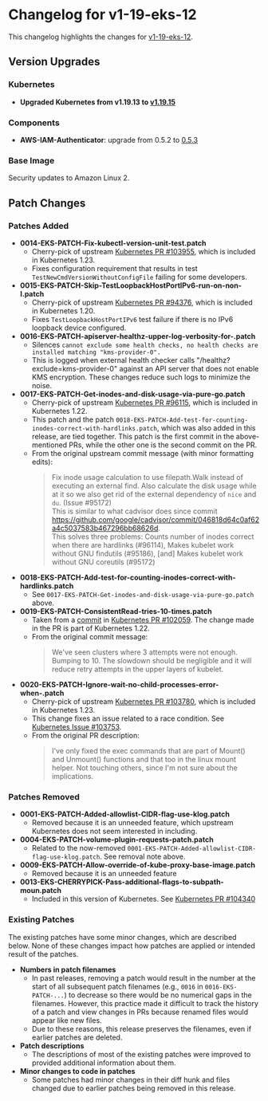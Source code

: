 # Changelog for v1-19-eks-12

This changelog highlights the changes for [v1-19-eks-12](https://github.com/aws/eks-distro/tree/v1-19-eks-12).

## Version Upgrades

### Kubernetes

* **Upgraded Kubernetes from v1.19.13 to [v1.19.15](https://github.com/kubernetes/kubernetes/releases/tag/v1.19.15)**

### Components

* **AWS-IAM-Authenticator**: upgrade from 0.5.2 to
  [0.5.3](https://github.com/kubernetes-sigs/aws-iam-authenticator/releases/tag/v0.5.3)

### Base Image

Security updates to Amazon Linux 2.

## Patch Changes

### Patches Added

* **0014-EKS-PATCH-Fix-kubectl-version-unit-test.patch**
  * Cherry-pick of upstream [Kubernetes PR #103955](https://github.com/kubernetes/kubernetes/pull/103955), which is
    included in Kubernetes 1.23.
  * Fixes configuration requirement that results in test `TestNewCmdVersionWithoutConfigFile` failing for some
    developers.
* **0015-EKS-PATCH-Skip-TestLoopbackHostPortIPv6-run-on-non-I.patch**
  * Cherry-pick of upstream [Kubernetes PR #94376](https://github.com/kubernetes/kubernetes/pull/94376), which is
    included in Kubernetes 1.20.
  * Fixes `TestLoopbackHostPortIPv6` test failure if there is no IPv6 loopback device configured.
* **0016-EKS-PATCH-apiserver-healthz-upper-log-verbosity-for-.patch**
  * Silences `cannot exclude some health checks, no health checks are installed matching "kms-provider-0".`
  * This is logged when external health checker calls "/healthz?exclude=kms-provider-0" against an API server that does
    not enable KMS encryption. These changes reduce such logs to minimize the noise.
* **0017-EKS-PATCH-Get-inodes-and-disk-usage-via-pure-go.patch**
  * Cherry-pick of upstream [Kubernetes PR #96115](https://github.com/kubernetes/kubernetes/pull/96115), which is
    included in Kubernetes 1.22.
  * This patch and the patch `0018-EKS-PATCH-Add-test-for-counting-inodes-correct-with-hardlinks.patch`, which was also
    added in this release, are tied together. This patch is the first commit in the above-mentioned PRs, while the other
    one is the second commit on the PR.
  * From the original upstream commit message (with minor formatting edits):
    > Fix inode usage calculation to use filepath.Walk instead of executing an external find. Also calculate the disk usage while at it so we also get rid of the external dependency of `nice` and `du`. (Issue #95172)  
    This is similar to what cadvisor does since commit https://github.com/google/cadvisor/commit/046818d64c0af62a4c5037583b467296bb68626d.  
    This solves three problems: Counts number of inodes correct when there are hardlinks (#96114), Makes kubelet work without GNU findutils (#95186), [and] Makes kubelet work without GNU coreutils (#95172)
* **0018-EKS-PATCH-Add-test-for-counting-inodes-correct-with-hardlinks.patch**
  * See `0017-EKS-PATCH-Get-inodes-and-disk-usage-via-pure-go.patch` above.
* **0019-EKS-PATCH-ConsistentRead-tries-10-times.patch**
  * Taken from a [commit](https://github.com/kubernetes/kubernetes/commit/82cfe9f14f8fb445d682ce2774ea44ce54885e81)
    in [Kubernetes PR #102059](https://github.com/kubernetes/kubernetes/pull/102059/). The change made in the PR is part
    of Kubernetes 1.22.
  * From the original commit message:
    > We've seen clusters where 3 attempts were not enough. Bumping to 10. The slowdown should be negligible and it will reduce retry attempts in the upper layers of kubelet.
* **0020-EKS-PATCH-Ignore-wait-no-child-processes-error-when-.patch**
  * Cherry-pick of upstream [Kubernetes PR #103780](https://github.com/kubernetes/kubernetes/pull/103780), which is
    included in Kubernetes 1.23.
  * This change fixes an issue related to a race condition.
    See [Kubernetes Issue #103753](https://github.com/kubernetes/kubernetes/issues/103753).
  * From the original PR description:
    > I've only fixed the exec commands that are part of Mount() and Unmount() functions and that too in the linux mount helper. Not touching others, since I'm not sure about the implications.

### Patches Removed

* **0001-EKS-PATCH-Added-allowlist-CIDR-flag-use-klog.patch**
  * Removed because it is an unneeded feature, which upstream Kubernetes does not seem interested in including.
* **0004-EKS-PATCH-volume-plugin-requests-patch.patch**
  * Related to the now-removed `0001-EKS-PATCH-Added-allowlist-CIDR-flag-use-klog.patch`. See removal note above.
* **0009-EKS-PATCH-Allow-override-of-kube-proxy-base-image.patch**
  * Removed because it is an unneeded feature
* **0013-EKS-CHERRYPICK-Pass-additional-flags-to-subpath-moun.patch**
  * Included in this version of Kubernetes.
    See [Kubernetes PR #104340](https://github.com/kubernetes/kubernetes/pull/104340)

### Existing Patches

The existing patches have some minor changes, which are described below. None of these changes impact how patches are
applied or intended result of the patches.

* **Numbers in patch filenames**
  * In past releases, removing a patch would result in the number at the start of all subsequent patch filenames
    (e.g., `0016` in `0016-EKS-PATCH-...`) to decrease so there would be no numerical gaps in the filenames. However,
    this practice made it difficult to track the history of a patch and view changes in PRs because renamed files would
    appear like new files.
  * Due to these reasons, this release preserves the filenames, even if earlier patches are deleted.
* **Patch descriptions**
  * The descriptions of most of the existing patches were improved to provided additional information about them.
* **Minor changes to code in patches**
  * Some patches had minor changes in their diff hunk and files changed due to earlier patches being removed in this
    release.

